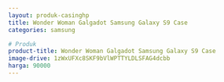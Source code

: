 ```yaml
---
layout: produk-casinghp
title: Wonder Woman Galgadot Samsung Galaxy S9 Case
categories: samsung

# Produk
product-title: Wonder Woman Galgadot Samsung Galaxy S9 Case
image-drive: 1zWxUFXc8SKF9bVlWPTTYLDLSFAG4dcbb
harga: 90000
---
```

